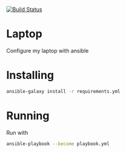 [![Build Status](https://travis-ci.org/thomaslorentsen/ansible-laptop.svg?branch=master)](https://travis-ci.org/thomaslorentsen/ansible-laptop)

# Laptop
Configure my laptop with ansible

# Installing
```bash
ansible-galaxy install -r requirements.yml
```

# Running

Run with
```bash
ansible-playbook --become playbook.yml
```
